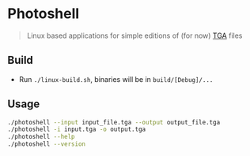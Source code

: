 # Photoshell

> Linux based applications for simple editions of (for now) [TGA](https://en.wikipedia.org/wiki/Truevision_TGA) files

## Build

- Run ```./linux-build.sh```, binaries will be in ```build/[Debug]/...```

## Usage

```bash
./photoshell --input input_file.tga --output output_file.tga
./photoshell -i input.tga -o output.tga
./photoshell --help
./photoshell --version
```

